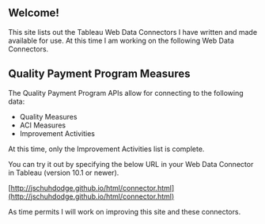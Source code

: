 ## Welcome!

This site lists out the Tableau Web Data Connectors I have written and made available for use.  At this time I am working on the following Web Data Connectors.

## Quality Payment Program Measures

The Quality Payment Program APIs allow for connecting to the following data:
- Quality Measures
- ACI Measures
- Improvement Activities

At this time, only the Improvement Activities list is complete.

You can try it out by specifying the below URL in your Web Data Connector in Tableau (version 10.1 or newer).

[http://jschuhdodge.github.io/html/connector.html](http://jschuhdodge.github.io/html/connector.html)

As time permits I will work on improving this site and these connectors.
